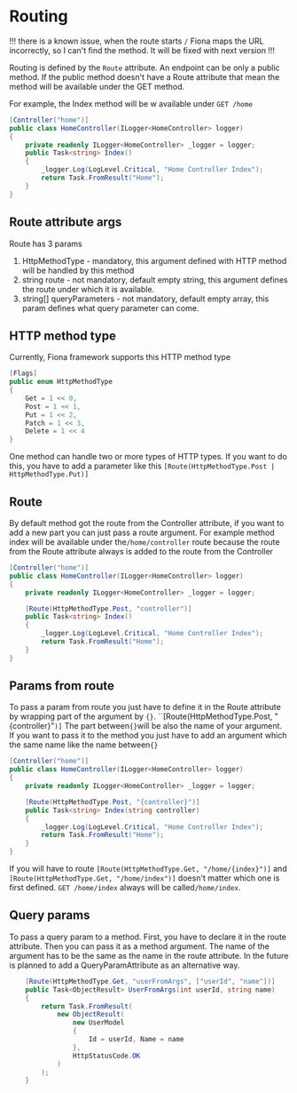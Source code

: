 # Routing

!!! there is a known issue, when the route starts `/` Fiona maps the URL incorrectly, so I can't find the method. It will be fixed with next version !!!


Routing is defined by the `Route` attribute. An endpoint can be only a public method. If the public method doesn't have a Route attribute that mean the method will be available under the GET method.

For example, the Index method will be w available under `GET /home`

```c#
[Controller("home")]
public class HomeController(ILogger<HomeController> logger)
{
    private readonly ILogger<HomeController> _logger = logger;
    public Task<string> Index()
    {
        _logger.Log(LogLevel.Critical, "Home Controller Index");
        return Task.FromResult("Home");
    }
}

```

## Route attribute args

Route has 3 params

1. HttpMethodType - mandatory, this argument defined with HTTP method will be handled by this method
1. string route - not mandatory, default empty string, this argument defines the route under which it is available.
1. string[] queryParameters - not mandatory, default empty array, this param defines what query parameter can come.

## HTTP method type

Currently, Fiona framework supports this HTTP method type

```C#
[Flags]
public enum HttpMethodType
{
    Get = 1 << 0,
    Post = 1 << 1,
    Put = 1 << 2,
    Patch = 1 << 3,
    Delete = 1 << 4
}
```

One method can handle two or more types of HTTP types. If you want to do this, you have to add a parameter like this
`[Route(HttpMethodType.Post | HttpMethodType.Put)]`

## Route

By default method got the route from the Controller attribute, if you want to add a new part you can just pass a route argument.
For example method index will be available under the`/home/controller` route because the route from the Route attribute always is added to the route from the Controller

```c#
[Controller("home")]
public class HomeController(ILogger<HomeController> logger)
{
    private readonly ILogger<HomeController> _logger = logger;

    [Route(HttpMethodType.Post, "controller")]
    public Task<string> Index()
    {
        _logger.Log(LogLevel.Critical, "Home Controller Index");
        return Task.FromResult("Home");
    }
}

```

## Params from route

To pass a param from route you just have to define it in the Route attribute by wrapping part of the argument by `{}`.
``[Route(HttpMethodType.Post, "{controller}"`)]`
The part between`{}`will be also the name of your argument. If you want to pass it to the method you just have to add an argument which the same name like the name between`{}`

```c#
[Controller("home")]
public class HomeController(ILogger<HomeController> logger)
{
    private readonly ILogger<HomeController> _logger = logger;

    [Route(HttpMethodType.Post, "{controller}")]
    public Task<string> Index(string controller)
    {
        _logger.Log(LogLevel.Critical, "Home Controller Index");
        return Task.FromResult("Home");
    }
}

```

If you will have to route `[Route(HttpMethodType.Get, "/home/{index}")]` and `[Route(HttpMethodType.Get, "/home/index")]` doesn't matter which one is first defined. `GET /home/index` always will be called`/home/index`.

## Query params

To pass a query param to a method. First, you have to declare it in the route attribute. Then you can pass it as a method argument. The name of the argument has to be the same as the name in the route attribute.
In the future is planned to add a QueryParamAttribute as an alternative way.

```c#
    [Route(HttpMethodType.Get, "userFromArgs", ["userId", "name"])]
    public Task<ObjectResult> UserFromArgs(int userId, string name)
    {
        return Task.FromResult(
            new ObjectResult(
                new UserModel
                {
                    Id = userId, Name = name
                },
                HttpStatusCode.OK
            )
        );
    }
```
